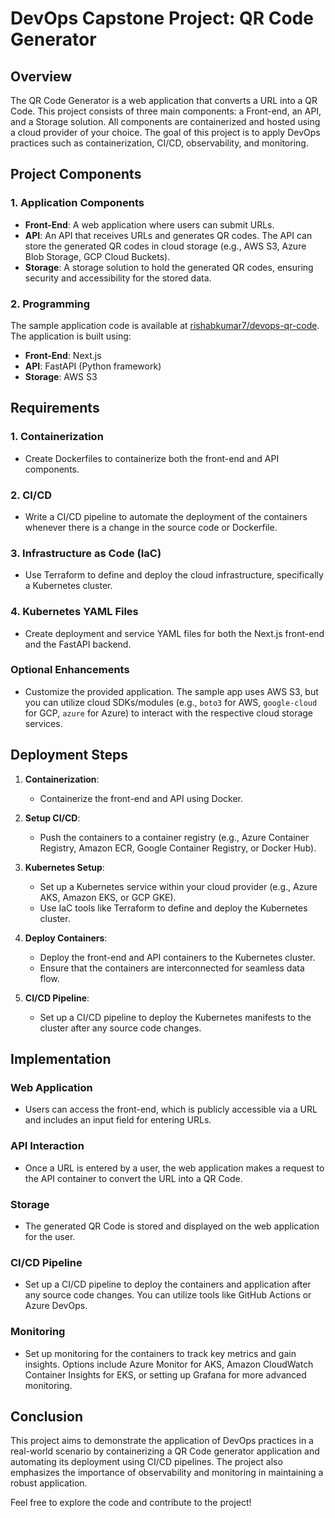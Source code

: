 # DevOps Capstone Project: QR Code Generator

## Overview
The QR Code Generator is a web application that converts a URL into a QR Code. This project consists of three main components: a Front-end, an API, and a Storage solution. All components are containerized and hosted using a cloud provider of your choice. The goal of this project is to apply DevOps practices such as containerization, CI/CD, observability, and monitoring.

## Project Components

### 1. Application Components
- **Front-End**: A web application where users can submit URLs.
- **API**: An API that receives URLs and generates QR codes. The API can store the generated QR codes in cloud storage (e.g., AWS S3, Azure Blob Storage, GCP Cloud Buckets).
- **Storage**: A storage solution to hold the generated QR codes, ensuring security and accessibility for the stored data.

### 2. Programming
The sample application code is available at [rishabkumar7/devops-qr-code](https://github.com/rishabkumar7/devops-qr-code). The application is built using:
- **Front-End**: Next.js
- **API**: FastAPI (Python framework)
- **Storage**: AWS S3

## Requirements

### 1. Containerization
- Create Dockerfiles to containerize both the front-end and API components.

### 2. CI/CD
- Write a CI/CD pipeline to automate the deployment of the containers whenever there is a change in the source code or Dockerfile.

### 3. Infrastructure as Code (IaC)
- Use Terraform to define and deploy the cloud infrastructure, specifically a Kubernetes cluster.

### 4. Kubernetes YAML Files
- Create deployment and service YAML files for both the Next.js front-end and the FastAPI backend.

### Optional Enhancements
- Customize the provided application. The sample app uses AWS S3, but you can utilize cloud SDKs/modules (e.g., `boto3` for AWS, `google-cloud` for GCP, `azure` for Azure) to interact with the respective cloud storage services.

## Deployment Steps

1. **Containerization**: 
   - Containerize the front-end and API using Docker.

2. **Setup CI/CD**: 
   - Push the containers to a container registry (e.g., Azure Container Registry, Amazon ECR, Google Container Registry, or Docker Hub).

3. **Kubernetes Setup**: 
   - Set up a Kubernetes service within your cloud provider (e.g., Azure AKS, Amazon EKS, or GCP GKE).
   - Use IaC tools like Terraform to define and deploy the Kubernetes cluster.

4. **Deploy Containers**: 
   - Deploy the front-end and API containers to the Kubernetes cluster.
   - Ensure that the containers are interconnected for seamless data flow.

5. **CI/CD Pipeline**: 
   - Set up a CI/CD pipeline to deploy the Kubernetes manifests to the cluster after any source code changes.

## Implementation

### Web Application
- Users can access the front-end, which is publicly accessible via a URL and includes an input field for entering URLs.

### API Interaction
- Once a URL is entered by a user, the web application makes a request to the API container to convert the URL into a QR Code.

### Storage
- The generated QR Code is stored and displayed on the web application for the user.

### CI/CD Pipeline
- Set up a CI/CD pipeline to deploy the containers and application after any source code changes. You can utilize tools like GitHub Actions or Azure DevOps.

### Monitoring
- Set up monitoring for the containers to track key metrics and gain insights. Options include Azure Monitor for AKS, Amazon CloudWatch Container Insights for EKS, or setting up Grafana for more advanced monitoring.

## Conclusion
This project aims to demonstrate the application of DevOps practices in a real-world scenario by containerizing a QR Code generator application and automating its deployment using CI/CD pipelines. The project also emphasizes the importance of observability and monitoring in maintaining a robust application.

Feel free to explore the code and contribute to the project!
